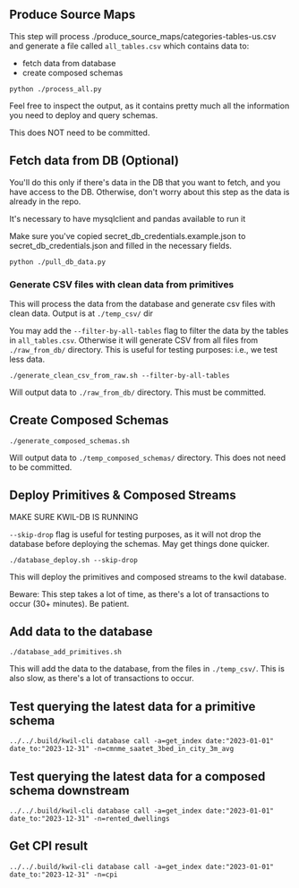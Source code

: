 ## Produce Source Maps

This step will process ./produce_source_maps/categories-tables-us.csv and generate a file called `all_tables.csv` which contains data to:
- fetch data from database
- create composed schemas

```shell
python ./process_all.py
```

Feel free to inspect the output, as it contains pretty much all the information you need to deploy and query schemas.

This does NOT need to be committed.

## Fetch data from DB (Optional)

You'll do this only if there's data in the DB that you want to fetch, and you have access to the DB. Otherwise, don't worry about this step as the data is already in the repo.

It's necessary to have mysqlclient and pandas available to run it

Make sure you've copied secret_db_credentials.example.json to secret_db_credentials.json and filled in the necessary fields.

```shell
python ./pull_db_data.py
```

### Generate CSV files with clean data from primitives

This will process the data from the database and generate csv files with clean data. Output is at `./temp_csv/` dir

You may add the `--filter-by-all-tables` flag to filter the data by the tables in `all_tables.csv`. Otherwise it will generate CSV from all files from `./raw_from_db/` directory. This is useful for testing purposes: i.e., we test less data.

```shell
./generate_clean_csv_from_raw.sh --filter-by-all-tables
```

Will output data to `./raw_from_db/` directory. This must be committed.

## Create Composed Schemas

```shell
./generate_composed_schemas.sh
```

Will output data to `./temp_composed_schemas/` directory. This does not need to be committed.

## Deploy Primitives & Composed Streams

MAKE SURE KWIL-DB IS RUNNING

`--skip-drop` flag is useful for testing purposes, as it will not drop the database before deploying the schemas. May get things done quicker.

```shell
./database_deploy.sh --skip-drop
```

This will deploy the primitives and composed streams to the kwil database.

Beware: This step takes a lot of time, as there's a lot of transactions to occur (30+ minutes). Be patient.

## Add data to the database

```shell
./database_add_primitives.sh
```

This will add the data to the database, from the files in `./temp_csv/`. This is also slow, as there's a lot of transactions to occur.

## Test querying the latest data for a primitive schema

```shell
../../.build/kwil-cli database call -a=get_index date:"2023-01-01" date_to:"2023-12-31" -n=cmnme_saatet_3bed_in_city_3m_avg
```

## Test querying the latest data for a composed schema downstream

```shell
../../.build/kwil-cli database call -a=get_index date:"2023-01-01" date_to:"2023-12-31" -n=rented_dwellings
```

## Get CPI result

```shell
../../.build/kwil-cli database call -a=get_index date:"2023-01-01" date_to:"2023-12-31" -n=cpi
```